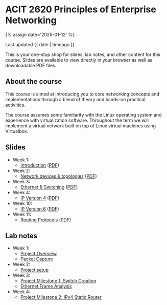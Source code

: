 # ACIT 2620 Principles of Enterprise Networking

{% assign date='2025-01-12' %}

Last updated {{ date | timeago }}

This is your one-stop shop for slides, lab notes, and other content for this course. Slides are available to view directly in your browser as well as downloadable PDF files.

## About the course

This course is aimed at introducing you to core networking concepts and implementations through a blend of theory and hands-on practical activities.

The course assumes some familiarity with the Linux operating system and experience with virtualization software. Throughout the term we will implement a virtual network built on top of Linux virtual machines using Virtualbox.

## Slides

* Week 1:
  * [Introduction](./slides/introduction.html) (<a href="./download/introduction.pdf" download>PDF</a>)
* Week 2: 
  * [Network devices & topologies](./slides/devices_and_topologies.html) (<a href="./download/devices_and_topologies.pdf" download>PDF</a>)
* Week 3:
  * [Ethernet & Switching](./slides/ethernet.html) (<a href="./download/ethernet.pdf" download>PDF</a>)
* Week 4:
  * [IP Version 4](./slides/ipv4.html) (<a href="./download/ipv4.pdf" download>PDF</a>)
* Week 10:
  * [IP Version 6](./slides/ipv6.html) (<a href="./download/ipv6.pdf" download>PDF</a>)
* Week 11:
  * [Routing Protocols](./slides/routing_protocols.html) (<a href="./download/routing_protocols.pdf" download>PDF</a>)

## Lab notes

* Week 1:
  * [Project Overview](./project-overview)
  * [Packet Capture](./packet-capture)
* Week 2:
  * [Project setup](./project-setup)
* Week 3:
  * [Project Milestone 1: Switch Creation](./project-switch-creation)
  * [Ethernet Frame Analysis](./ethernet-frame-analysis)
* Week 4:
  * [Project Milestone 2: IPv4 Static Router](./project-ipv4-static-router)